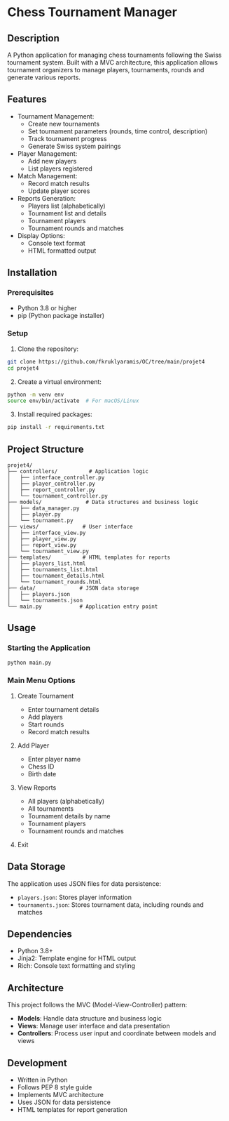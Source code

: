 # Chess Tournament Manager

## Description
A Python application for managing chess tournaments following the Swiss tournament system. Built with a MVC architecture, this application allows tournament organizers to manage players, tournaments, rounds and generate various reports.

## Features
- Tournament Management:
  - Create new tournaments
  - Set tournament parameters (rounds, time control, description)
  - Track tournament progress
  - Generate Swiss system pairings
- Player Management:
  - Add new players
  - List players registered
- Match Management:
  - Record match results
  - Update player scores
- Reports Generation:
  - Players list (alphabetically)
  - Tournament list and details
  - Tournament players
  - Tournament rounds and matches
- Display Options:
  - Console text format
  - HTML formatted output

## Installation

### Prerequisites
- Python 3.8 or higher
- pip (Python package installer)

### Setup
1. Clone the repository:
```bash
git clone https://github.com/fkruklyaramis/OC/tree/main/projet4
cd projet4
```

2. Create a virtual environment:
```bash
python -m venv env
source env/bin/activate  # For macOS/Linux
```

3. Install required packages:
```bash
pip install -r requirements.txt
```

## Project Structure
```
projet4/
├── controllers/          # Application logic
│   ├── interface_controller.py
│   ├── player_controller.py
│   ├── report_controller.py
│   └── tournament_controller.py
├── models/              # Data structures and business logic
│   ├── data_manager.py
│   ├── player.py
│   └── tournament.py
├── views/              # User interface
│   ├── interface_view.py
│   ├── player_view.py
│   ├── report_view.py
│   └── tournament_view.py
├── templates/          # HTML templates for reports
│   ├── players_list.html
│   ├── tournaments_list.html
│   ├── tournament_details.html
│   └── tournament_rounds.html
├── data/              # JSON data storage
│   ├── players.json
│   └── tournaments.json
└── main.py            # Application entry point
```

## Usage

### Starting the Application
```bash
python main.py
```

### Main Menu Options
1. Create Tournament
   - Enter tournament details
   - Add players
   - Start rounds
   - Record match results

2. Add Player
   - Enter player name
   - Chess ID
   - Birth date

3. View Reports
   - All players (alphabetically)
   - All tournaments
   - Tournament details by name
   - Tournament players
   - Tournament rounds and matches

4. Exit

## Data Storage
The application uses JSON files for data persistence:
- `players.json`: Stores player information
- `tournaments.json`: Stores tournament data, including rounds and matches

## Dependencies
- Python 3.8+
- Jinja2: Template engine for HTML output
- Rich: Console text formatting and styling

## Architecture
This project follows the MVC (Model-View-Controller) pattern:
- **Models**: Handle data structure and business logic
- **Views**: Manage user interface and data presentation
- **Controllers**: Process user input and coordinate between models and views

## Development
- Written in Python
- Follows PEP 8 style guide
- Implements MVC architecture
- Uses JSON for data persistence
- HTML templates for report generation